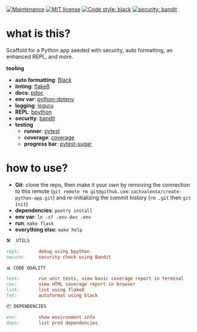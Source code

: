 [![Maintenance](https://img.shields.io/badge/Maintained%3F-yes-green.svg)](https://GitHub.com/Naereen/StrapDown.js/graphs/commit-activity)
[![MIT license](https://img.shields.io/badge/License-MIT-blue.svg)](https://lbesson.mit-license.org/)
[![Code style: black](https://img.shields.io/badge/code%20style-black-000000.svg)](https://github.com/ambv/black)
[![security: bandit](https://img.shields.io/badge/security-bandit-yellow.svg)](https://github.com/PyCQA/bandit)

# what is this?

Scaffold for a Python app seeded with security, auto formatting, an enhanced REPL, and more.

__tooling__

* __auto formatting__: [Black](https://github.com/ambv/black)
* __linting__: [flake8](https://gitlab.com/pycqa/flake8)
* __docs__: [pdoc](https://github.com/pdoc3/pdoc)
* __env var__: [python-dotenv](https://github.com/theskumar/python-dotenv)
* __logging__: [loguru](https://github.com/Delgan/loguru)
* __REPL__: [bpython](https://github.com/bpython/bpython)
* __security__: [bandit](https://github.com/openstack/bandit)
* __testing__
    - __runner__: [pytest](https://github.com/pytest-dev/pytest)
    - __coverage__: [coverage](https://github.com/nedbat/coveragepy)
    - __progress bar__: [pytest-sugar](https://github.com/Frozenball/pytest-sugar)
# how to use?

* __Git__: clone the repo, then make it your own by removing the connection to this remote (`git remote rm git@github.com:zachvalenta/create-python-app.git`) and re-initializing the commit history (`rm .git` then `git init`)
* __dependencies__: `poetry install`
* __env var__: `ln -sf .env.dev .env`
* __run__: `make flask`
* __everything else__: `make help`

```makefile
🛠  UTILS

repl:       debug using bpython
secure:     security check using Bandit

📊 CODE QUALITY

test:       run unit tests, view basic coverage report in terminal
cov:        view HTML coverage report in browser
lint:       lint using flake8
fmt:        autoformat using black

📦 DEPENDENCIES

env:        show environment info
deps:       list prod dependencies

```
